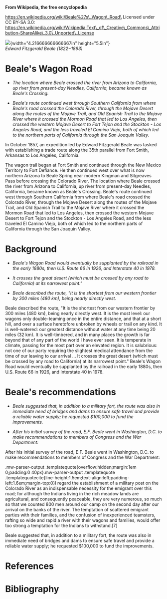 **From Wikipedia, the free encyclopedia**

https://en.wikipedia.org/wiki/Beale%27s\_Wagon\_Road\
Licensed under CC BY-SA 3.0:\
https://en.wikipedia.org/wiki/Wikipedia:Text\_of\_Creative\_Commons\_Attribution-ShareAlike\_3.0\_Unported\_License

![](media/image1.jpg){width="4.216666666666667in" height="5.5in"}\
*Edward Fitzgerald Beale (1822−1893)*

Beale's Wagon Road
==================

-   *The location where Beale crossed the river from Arizona to
    California, up river from present-day Needles, California, became
    known as Beale's Crossing.*

-   *Beale's route continued west through Southern California from where
    Beale's road crossed the Colorado River, through the Mojave Desert
    along the routes of the Mojave Trail, and Old Spanish Trail to the
    Mojave River where it crossed the Mormon Road that led to Los
    Angeles, then crossed the western Mojave Desert to Fort Tejon and
    the Stockton - Los Angeles Road, and the less traveled El Camino
    Viejo, both of which led to the northern parts of California through
    the San Joaquin Valley.*

In October 1857, an expedition led by Edward Fitzgerald Beale was tasked
with establishing a trade route along the 35th parallel from Fort Smith,
Arkansas to Los Angeles, California.

The wagon trail began at Fort Smith and continued through the New Mexico
Territory to Fort Defiance. He then continued west over what is now
northern Arizona to Beale Spring near modern Kingman and Sitgreaves Pass
before crossing the Colorado River. The location where Beale crossed the
river from Arizona to California, up river from present-day Needles,
California, became known as Beale's Crossing. Beale's route continued
west through Southern California from where Beale's road crossed the
Colorado River, through the Mojave Desert along the routes of the Mojave
Trail, and Old Spanish Trail to the Mojave River where it crossed the
Mormon Road that led to Los Angeles, then crossed the western Mojave
Desert to Fort Tejon and the Stockton - Los Angeles Road, and the less
traveled El Camino Viejo, both of which led to the northern parts of
California through the San Joaquin Valley.

Background
==========

-   *Beale's Wagon Road would eventually be supplanted by the railroad
    in the early 1880s, then U.S. Route 66 in 1926, and Interstate 40
    in 1978.*

-   *It crosses the great desert (which must be crossed by any road to
    California) at its narrowest point."*

-   *Beale described the route, "It is the shortest from our western
    frontier by 300 miles (480 km), being nearly directly west.*

Beale described the route, "It is the shortest from our western frontier
by 300 miles (480 km), being nearly directly west. It is the most level:
our wagons only double-teaming once in the entire distance, and that at
a short hill, and over a surface heretofore unbroken by wheels or trail
on any kind. It is well-watered: our greatest distance without water at
any time being 20 miles (32 km). It is well-timbered, and in many places
the growth is far beyond that of any part of the world I have ever seen.
It is temperate in climate, passing for the most part over an elevated
region. It is salubrious: not one of our party requiring the slightest
medical attendance from the time of our leaving to our arrival ... It
crosses the great desert (which must be crossed by any road to
California) at its narrowest point." Beale's Wagon Road would eventually
be supplanted by the railroad in the early 1880s, then U.S. Route 66 in
1926, and Interstate 40 in 1978.

Beale's recommendations
=======================

-   *Beale suggested that, in addition to a military fort, the route was
    also in immediate need of bridges and dams to ensure safe travel and
    provide a reliable water supply; he requested \$100,000 to fund the
    improvements.*

-   *After his initial survey of the road, E.F. Beale went in
    Washington, D.C. to make recommendations to members of Congress and
    the War Department:*

After his initial survey of the road, E.F. Beale went in Washington,
D.C. to make recommendations to members of Congress and the War
Department:

.mw-parser-output .templatequote{overflow:hidden;margin:1em 0;padding:0
40px}.mw-parser-output .templatequote
.templatequotecite{line-height:1.5em;text-align:left;padding-left:1.6em;margin-top:0}I
regard the establishment of a military post on the Colorado River as an
indispensable necessity for the emigrant over this road; for although
the Indians living in the rich meadow lands are agricultural, and
consequently peaceable, they are very numerous, so much so that we
counted 800 men around our camp on the second day after our arrival on
the banks of the river. The temptation of scattered emigrant parties
with their families, and the confusion of inexperienced teamsters,
rafting so wide and rapid a river with their wagons and families, would
offer too strong a temptation for the Indians to withstand.\[7\]

Beale suggested that, in addition to a military fort, the route was also
in immediate need of bridges and dams to ensure safe travel and provide
a reliable water supply; he requested \$100,000 to fund the
improvements.

References
==========

Bibliography
============
